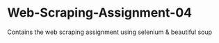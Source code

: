 # Web-Scraping-Assignment-04
Contains the web scraping assignment using selenium &amp; beautiful soup
